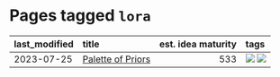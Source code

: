 # Pages tagged `lora`

|last_modified|title|est. idea maturity|tags
|:---|:---|---:|:---|
|2023-07-25|[Palette of Priors](../palette_of_priors.md)|533|[![](https://img.shields.io/badge/tag-experimental-c6963e)](../tags/experimental.md) [![](https://img.shields.io/badge/tag-lora-3b815)](../tags/lora.md)|